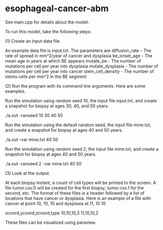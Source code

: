 # esophageal-cancer-abm

See main.cpp for details about the model.

To run this model, take the following steps:

(1) Create an input data file.

An example data file is input.txt. The parameters are
 diffusion_rate    - The rate of spread in mm^2/year of cancer and dysplasia
 be_onset_age      - The mean age in years at which BE appears
 mutate_be         - The number of mutations per cell per year into dysplasia
 mutate_dysplasia  - The number of mutations per cell per year into cancer
 stem_cell_density - The number of stems cells per mm^2 in the BE segment

(2) Run the program with its command line arguments. Here are some examples.

Run the simulation using random seed 10, the input file input.txt, and 
create a snapshot for biopsy at ages 30, 40, and 50 years.

 ./a.out -ranseed 10 30 40 50

Run the simulation using the default random seed, the input file mine.txt, and 
create a snapshot for biopsy at ages 40 and 50 years.

 ./a.out -var mine.txt 40 50

Run the simulation using random seed 2, the input file mine.txt, and 
create a snapshot for biopsy at ages 40 and 50 years.

 ./a.out -ranseed 2 -var mine.txt 40 50

(3) Look at the output.

At each biopsy instant, a count of cell types will be printed to the screen.
A file tumor.csv.0 will be created for the first biopsy, tumor.csv.1 for the
second, etc. The format of these files is a header followed by a list of
locations that have cancer or dysplasia. Here is an example of a file with
cancer at point 10, 10, 10 and dysplasia at 11, 10 10

xcoord,ycoord,zcoord,type
10,10,10,3
11,10,10,2

These files can be visualized using paraview.
